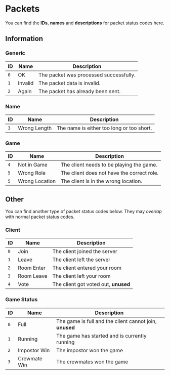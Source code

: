# Packets
You can find the **IDs**, **names** and **descriptions** for packet status codes here.

## Information
### Generic
| ID  | Name    | Description                            |
| --  | ------- | -------------------------------------- |
| `0` | OK      | The packet was processed successfully. |
| `1` | Invalid | The packet data is invalid.            |
| `2` | Again   | The packet has already been sent.      |

### Name
| ID  | Name         | Description                               |
| --  | ------------ | ----------------------------------------- |
| `3` | Wrong Length | The name is either too long or too short. |

### Game
| ID  | Name           | Description                                |
| --  | -------------- | ------------------------------------------ |
| `4` | Not in Game    | The client needs to be playing the game.   |
| `5` | Wrong Role     | The client does not have the correct role. |
| `5` | Wrong Location | The client is in the wrong location.       |

## Other
You can find another type of packet status codes below.
They may *overlap* with normal packet status codes.

### Client
| ID  | Name        | Description                          |
| --  | ----------- | ------------------------------------ |
| `0` | Join        | The client joined the server         |
| `1` | Leave       | The client left the server           |
| `2` | Room Enter  | The client entered your room         |
| `3` | Room Leave  | The client left your room            |
| `4` | Vote        | The client got voted out, **unused** |

### Game Status
| ID  | Name         | Description                                             |
| --  | ------------ | ------------------------------------------------------- |
| `0` | Full         | The game is full and the client cannot join, **unused** |
| `1` | Running      | The game has started and is currently running           |
| `2` | Impostor Win | The impostor won the game                               |
| `3` | Crewmate Win | The crewmates won the game                              |